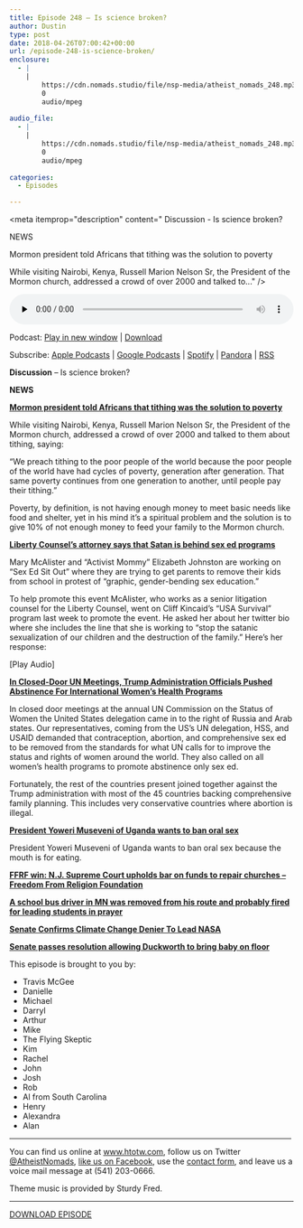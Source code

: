 ```yaml
---
title: Episode 248 – Is science broken?
author: Dustin
type: post
date: 2018-04-26T07:00:42+00:00
url: /episode-248-is-science-broken/
enclosure:
  - |
    |
        https://cdn.nomads.studio/file/nsp-media/atheist_nomads_248.mp3
        0
        audio/mpeg
        
audio_file:
  - |
    |
        https://cdn.nomads.studio/file/nsp-media/atheist_nomads_248.mp3
        0
        audio/mpeg
        
categories:
  - Episodes

---
```

<div itemscope itemtype="http://schema.org/AudioObject">
  <meta itemprop="name" content="Episode 248 &#8211; Is science broken?" />
  
  <meta itemprop="uploadDate" content="2018-04-26T01:00:42-06:00" />
  
  <meta itemprop="encodingFormat" content="audio/mpeg" />
  
  <meta itemprop="description" content="
Discussion - Is science broken?

NEWS

Mormon president told Africans that tithing was the solution to poverty

While visiting Nairobi, Kenya, Russell Marion Nelson Sr, the President of the Mormon church, addressed a crowd of over 2000 and talked to..." />
  
  <meta itemprop="contentUrl" content="https://dts.podtrac.com/redirect.mp3/cdn.nomads.studio/file/nsp-media/atheist_nomads_248.mp3" />
  </p> 
  
  <div class="powerpress_player" id="powerpress_player_8511">
    <audio class="wp-audio-shortcode" id="audio-1718-255" preload="none" style="width: 100%;" controls="controls"><source type="audio/mpeg" src="https://dts.podtrac.com/redirect.mp3/cdn.nomads.studio/file/nsp-media/atheist_nomads_248.mp3?_=255" /><a href="https://dts.podtrac.com/redirect.mp3/cdn.nomads.studio/file/nsp-media/atheist_nomads_248.mp3">https://dts.podtrac.com/redirect.mp3/cdn.nomads.studio/file/nsp-media/atheist_nomads_248.mp3</a></audio>
  </div>
</div>

<p class="powerpress_links powerpress_links_mp3">
  Podcast: <a href="https://dts.podtrac.com/redirect.mp3/cdn.nomads.studio/file/nsp-media/atheist_nomads_248.mp3" class="powerpress_link_pinw" target="_blank" title="Play in new window" onclick="return powerpress_pinw('https://htotw.com/?powerpress_pinw=1718-podcast');" rel="nofollow">Play in new window</a> | <a href="https://dts.podtrac.com/redirect.mp3/cdn.nomads.studio/file/nsp-media/atheist_nomads_248.mp3" class="powerpress_link_d" title="Download" rel="nofollow" download="atheist_nomads_248.mp3">Download</a>
</p>

<p class="powerpress_links powerpress_subscribe_links">
  Subscribe: <a href="https://podcasts.apple.com/us/podcast/humanists-take-on-the-world/id530050098?mt=2&ls=1" class="powerpress_link_subscribe powerpress_link_subscribe_itunes" target="_blank" title="Subscribe on Apple Podcasts" rel="nofollow">Apple Podcasts</a> | <a href="https://www.google.com/podcasts?feed=aHR0cDovL2F0aGVpc3Rub21hZHMubGlic3luLmNvbS9yc3M%3D" class="powerpress_link_subscribe powerpress_link_subscribe_googleplay" target="_blank" title="Subscribe on Google Podcasts" rel="nofollow">Google Podcasts</a> | <a href="https://open.spotify.com/show/3LzK2xZGike6Tc1GEMtMbr?si=LieN9SNuTpq96smuaUsH8A" class="powerpress_link_subscribe powerpress_link_subscribe_spotify" target="_blank" title="Subscribe on Spotify" rel="nofollow">Spotify</a> | <a href="https://www.pandora.com/podcast/atheist-nomads/PC:10122?corr=62071012&part=ug" class="powerpress_link_subscribe powerpress_link_subscribe_pandora" target="_blank" title="Subscribe on Pandora" rel="nofollow">Pandora</a> | <a href="https://htotw.com/feed/podcast/" class="powerpress_link_subscribe powerpress_link_subscribe_rss" target="_blank" title="Subscribe via RSS" rel="nofollow">RSS</a>
</p>

  
**Discussion** &#8211; Is science broken?

**NEWS**

<a href="https://www.rawstory.com/2018/04/op-mormon-leader-tells-crowd-africa-tithing-will-break-cycle-poverty/" target="_blank" rel="noopener"><b>Mormon president told Africans that tithing was the solution to poverty</b></a>

While visiting Nairobi, Kenya, Russell Marion Nelson Sr, the President of the Mormon church, addressed a crowd of over 2000 and talked to them about tithing, saying:

“We preach tithing to the poor people of the world because the poor people of the world have had cycles of poverty, generation after generation. That same poverty continues from one generation to another, until people pay their tithing.”

Poverty, by definition, is not having enough money to meet basic needs like food and shelter, yet in his mind it’s a spiritual problem and the solution is to give 10% of not enough money to feed your family to the Mormon church.

<a href="http://www.rightwingwatch.org/post/liberty-counsel-attorney-says-satan-and-his-minions-are-behind-public-school-sex-ed-programs/" target="_blank" rel="noopener"><b>Liberty Counsel&#8217;s attorney says that Satan is behind sex ed programs</b></a>

Mary McAlister and “Activist Mommy” Elizabeth Johnston are working on “Sex Ed Sit Out” where they are trying to get parents to remove their kids from school in protest of “graphic, gender-bending sex education.”

To help promote this event McAlister, who works as a senior litigation counsel for the Liberty Counsel, went on Cliff Kincaid’s “USA Survival” program last week to promote the event. He asked her about her twitter bio where she includes the line that she is working to “stop the satanic sexualization of our children and the destruction of the family.” Here’s her response:

[Play Audio]

<a href="https://www.buzzfeed.com/emaoconnor/un-meeting-trump-administration-abstinence" target="_blank" rel="noopener"><b>In Closed-Door UN Meetings, Trump Administration Officials Pushed Abstinence For International Women’s Health Programs</b></a>

In closed door meetings at the annual UN Commission on the Status of Women the United States delegation came in to the right of Russia and Arab states. Our representatives, coming from the US’s UN delegation, HSS, and USAID demanded that contraception, abortion, and comprehensive sex ed to be removed from the standards for what UN calls for to improve the status and rights of women around the world. They also called on all women’s health programs to promote abstinence only sex ed.

Fortunately, the rest of the countries present joined together against the Trump administration with most of the 45 countries backing comprehensive family planning. This includes very conservative countries where abortion is illegal.

<a href="http://www.dailymail.co.uk/news/article-5627507/Ugandan-president-Yoweri-Museveni-says-wants-ban-oral-sex-mouth-eating.html" target="_blank" rel="noopener"><b>President Yoweri Museveni of Uganda wants to ban oral sex</b></a>

President Yoweri Museveni of Uganda wants to ban oral sex because the mouth is for eating.

<a href="https://ffrf.org/news/news-releases/item/32188-ffrf-win-n-j-supreme-court-upholds-bar-on-funds-to-repair-churches" target="_blank" rel="noopener"><b>FFRF win: N.J. Supreme Court upholds bar on funds to repair churches &#8211; Freedom From Religion Foundation</b></a>

<a href="http://kstp.com/news/twin-cities-school-bus-driver-removed-leading-prayer-quality-care-transportation-removed-george-nathaniel-nasha-shkola/4874378/?cat=12196" target="_blank" rel="noopener"><b>A school bus driver in MN was removed from his route and probably fired for leading students in prayer</b></a>

<a href="https://www.yahoo.com/news/senate-confirms-climate-change-denier-184241292.html" target="_blank" rel="noopener"><b>Senate Confirms Climate Change Denier To Lead NASA</b></a>

<a href="http://thehill.com/blogs/floor-action/senate/383842-senate-passes-resolution-allowing-duckworth-to-bring-baby-on-floor" target="_blank" rel="noopener"><b>Senate passes resolution allowing Duckworth to bring baby on floor</b></a>

This episode is brought to you by:

* Travis McGee  
* Danielle  
* Michael  
* Darryl  
* Arthur  
* Mike  
* The Flying Skeptic  
* Kim  
* Rachel  
* John  
* Josh  
* Rob  
* Al from South Carolina  
* Henry  
* Alexandra  
* Alan

<hr width="500" />

You can find us online at <a href="https://www.htotw.com/" target="_blank" rel="noopener">www.htotw.com</a>, follow us on Twitter <a href="https://htotw.com/twitter" target="_blank" rel="noopener">@AtheistNomads</a>, <a href="https://htotw.com/facebook" target="_blank" rel="noopener">like us on Facebook</a>, use the [contact form](https://htotw.com/contact), and leave us a voice mail message at (541) 203-0666.

Theme music is provided by Sturdy Fred.

<hr width="”500”" />

[DOWNLOAD EPISODE][1]

 [1]: https://dts.podtrac.com/redirect.mp3/cdn.nomads.studio/file/nsp-media/atheist_nomads_248.mp3